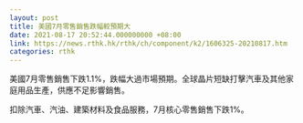```yaml
---
layout: post
title: 美國7月零售銷售跌幅較預期大
date: 2021-08-17 20:52:44.000000000 +08:00
link: https://news.rthk.hk/rthk/ch/component/k2/1606325-20210817.htm
categories: rthk
---
```


美國7月零售銷售下跌1.1%，跌幅大過市場預期。全球晶片短缺打擊汽車及其他家庭用品生產，供應不足影響銷售。

扣除汽車、汽油、建築材料及食品服務，7月核心零售銷售下跌1%。
